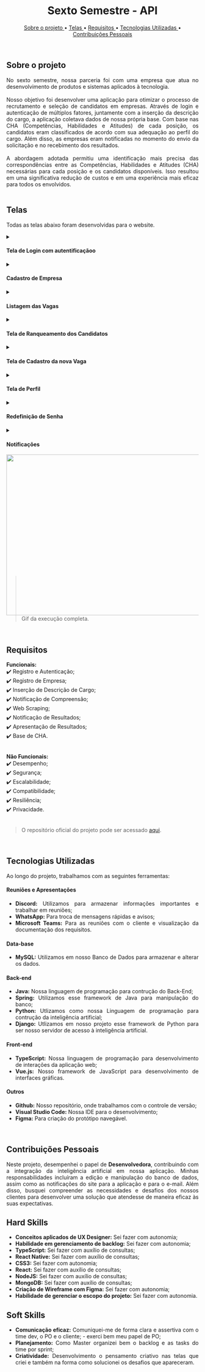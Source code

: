 <h1 align="center"> Sexto Semestre - API </h1>
<p align="center">
  <a href ="#sobre-o-projeto"> Sobre o projeto  </a>  • 
  <a href ="#telas"> Telas </a>  • 
  <a href ="#requisitos"> Requisitos </a>  • 
  <a href ="#tecnologias-utilizadas"> Tecnologias Utilizadas </a>  •
  <a href ="#contribuições-pessoais"> Contribuições Pessoais </a>  
</p> 

<br>



## Sobre o projeto 

<div align="justify">
No sexto semestre, nossa parceria foi com uma empresa que atua no desenvolvimento de produtos e sistemas aplicados à tecnologia.
<br><br>
Nosso objetivo foi desenvolver uma aplicação para otimizar o processo de recrutamento e seleção de candidatos em empresas. Através de login e autenticação de múltiplos fatores, juntamente com a inserção da descrição do cargo, a aplicação coletava dados de nossa própria base. Com base nas CHA (Competências, Habilidades e Atitudes) de cada posição, os candidatos eram classificados de acordo com sua adequação ao perfil do cargo. Além disso, as empresas eram notificadas no momento do envio da solicitação e no recebimento dos resultados.
<br><br>
A abordagem adotada permitiu uma identificação mais precisa das correspondências entre as Competências, Habilidades e Atitudes (CHA) necessárias para cada posição e os candidatos disponíveis. Isso resultou em uma significativa redução de custos e em uma experiência mais eficaz para todos os envolvidos. 
<br><br>

## Telas

Todas as telas abaixo foram desenvolvidas para o website.

<!-- Autenticação -->
<details>
  <summary>
    <h4 align="left">Tela de Login com autentificaçãoo</h4>  
  </summary>
A tela de <b>Login com autentificação</b> é o ponto de entrada para os usuários, onde a empresa fornece suas credenciais, incluindo endereço de e-mail e senha. A autenticação de dois fatores fez-se necessária para garantir um acesso seguro às funcionalidades da aplicação. Esta camada adicional de segurança é realizada por meio de um e-mail previamente cadastrado pela empresa, reforçando a proteção das informações.

</details>
<!-- Cadastro de Empresa -->
<details>
  <summary>
    <h4 align="left">Cadastro de Empresa</h4>  
  </summary>
A opção de <b>Cadastro de Empresa</b> na tela inicial permite que novas empresas se registrem no sistema. Ao selecionar esta opção, os usuários são redirecionados para um formulário detalhado, onde podem preencher as informações necessárias para criar uma conta. Isso simplifica o processo de entrada no sistema e oferece às empresas acesso rápido às funcionalidades oferecidas.

</details>
<!-- Listagem das Vagas -->
<details>
  <summary>
    <h4 align="left">Listagem das Vagas</h4>  
  </summary>
Após o login, a <b>Listagem das Vagas</b> é acessível, fornecendo à empresa uma visão geral das oportunidades cadastradas. Nesta página, as empresas podem editar detalhes das vagas e visualizar o ranqueamento atualizado dos candidatos. A interface intuitiva facilita a gestão eficiente das informações relacionadas às oportunidades de emprego.

</details>
<!-- Ranqueamento de Candidatos -->
<details>
  <summary>
    <h4 align="left">Tela de Ranqueamento dos Candidatos</h4>  
  </summary>
Ao clicar no ícone de visualização, os usuários podem acessar a tela de <b>Ranqueamento dos Candidatos</b>. Esta funcionalidade apresenta os oito melhores candidatos para uma vaga específica, junto com a porcentagem de correspondência. Essa abordagem fornece insights rápidos sobre a adequação dos candidatos para a vaga em questão.

</details>
<!-- Cadastro da Vaga (CHA) -->
<details>
  <summary>
    <h4 align="left">Tela de Cadastro da nova Vaga</h4>  
  </summary>
Na tela de <b>Tela de Cadastro da nova Vaga</b>, os usuários podem criar novas oportunidades, inserindo um nome e um nível. A inteligência artificial gera automaticamente uma descrição da vaga com base nos Conhecimentos, Habilidades e Atitudes (CHA). Essa descrição pode ser ajustada posteriormente, proporcionando flexibilidade. Após salvar os dados, os usuários podem solicitar correspondência de candidatos, onde um Web Scrapping seleciona os perfis mais adequados.

</details>
<!-- Perfil -->
<details>
  <summary>
    <h4 align="left">Tela de Perfil</h4>  
  </summary>
A página de <b>Perfil</b> permite que as empresas visualizem e editem suas informações cadastradas. Além disso, oferece a opção de redefinir a senha, proporcionando flexibilidade na gestão da conta.

</details>
<!-- Redefinição de Senha -->
<details>
  <summary>
    <h4 align="left">Redefinição de Senha</h4>  
  </summary>
Além da opção de redefinir a senha na página de <b>Perfil</b>, é possível realizar esse procedimento diretamente na tela de login. Isso proporciona uma solução conveniente para os usuários que esqueceram suas senhas.

</details>
<!-- Notificações -->
<details>
  <summary>
    <h4 align="left">Notificações</h4>  
  </summary>
Quando a empresa gera uma descrição CHA ou realiza um match, <b>Notificações</b> são enviadas por e-mail. Além disso, existe uma página de notificações dentro do site que permite às empresas acompanharem informações relevantes de maneira centralizada.

</details>

  </details>

  <div width="100%">
    <img src="../gifs/sextoSemestre.gif" width="720" height="420" align="left">
  </div>


<br> <br> <br> <br> <br> <br> <br> <br>  <br> <br> <br> <br>  <br> <br> <br> <br>  <br>
> Gif da execução completa.

<br>

## Requisitos 

**Funcionais:**<br>
✔️ Registro e Autenticação;<br>
✔️ Registro de Empresa;<br>
✔️ Inserção de Descrição de Cargo;<br>
✔️ Notificação de Compreensão;<br>
✔️ Web Scraping;<br>
✔️ Notificação de Resultados;<br>
✔️ Apresentação de Resultados;<br>
✔️ Base de CHA.<br>
<br>

**Não Funcionais:**<br>
✔️ Desempenho;<br>
✔️ Segurança;<br>
✔️ Escalabilidade;<br>
✔️ Compatibilidade;<br>
✔️ Resiliência;<br>
✔️ Privacidade.<br>
<br>
> O repositório oficial do projeto pode ser acessado [aqui](https://github.com/inodevs-5/Reportify_Doc).

<br>

## Tecnologias Utilizadas
Ao longo do projeto, trabalhamos com as seguintes ferramentas:
<br>
   <h4 align="left">Reuniões e Apresentações</h4> 
   
  - **Discord:** Utilizamos para armazenar informações importantes e trabalhar em reuniões; <br> 
  - **WhatsApp:** Para troca de mensagens rápidas e avisos; <br> 
  - **Microsoft Teams:** Para as reuniões com o cliente e visualização da documentação dos requisitos.
 
   <h4 align="left">Data-base</h4>  
 
   - **MySQL:** Utilizamos em nosso Banco de Dados para armazenar e alterar os dados. 

   <h4 align="left">Back-end </h4>  
   
   - **Java:** Nossa linguagem de programação para contrução do Back-End; <br>
   - **Spring:** Utilizamos esse framework de Java para manipulação do banco; <br>
   - **Python:** Utlizamos como nossa Linguagem de programação para contrução da inteligência artificial; <br>
   - **Django:** Utlizamos em nosso projeto esse framework de Python para ser nosso servidor de acesso à inteligência artificial. <br>
  
   <h4 align="left">Front-end </h4>  
   
  - **TypeScript:** Nossa linguagem de programação para desenvolvimento de interações da aplicação web;
  - **Vue.js:** Nosso framework de JavaScript para desenvolvimento de interfaces gráficas.
  
   <h4 align="left">Outros</h4>  
 
  - **Github:** Nosso repositório, onde trabalhamos com o controle de versão;
  - **Visual Studio Code:** Nossa IDE para o desenvolvimento;
  - **Figma:** Para criação do protótipo navegável.
<br>

## Contribuições Pessoais
<div align="justify">
Neste projeto, desempenhei o papel de <b>Desenvolvedora</b>, contribuindo com a integração da inteligência artificial em nossa aplicação. Minhas responsabilidades incluíram a edição e manipulação do banco de dados, assim como as notificações do site para a aplicação e para o e-mail. Além disso, busquei compreender as necessidades e desafios dos nossos clientes para desenvolver uma solução que atendesse de maneira eficaz às suas expectativas.
<div>


## Hard Skills
- **Conceitos aplicados de UX Designer:** Sei fazer com autonomia;<br>
- **Habilidade em gerenciamento de backlog:** Sei fazer com autonomia;<br>
- **TypeScript:** Sei fazer com auxílio de consultas;<br>
- **React Native:** Sei fazer com auxílio de consultas;<br>
- **CSS3:** Sei fazer com autonomia;<br>
- **React:** Sei fazer com auxílio de consultas;<br>
- **NodeJS:** Sei fazer com auxílio de consultas; <br>
- **MongoDB:** Sei fazer com auxílio de consultas; <br>
- **Criação de Wireframe com Figma:** Sei fazer com autonomia; <br>
- **Habilidade de gerenciar o escopo do projeto:** Sei fazer com autonomia. <br>

## Soft Skills
 - **Comunicação eficaz:** Comuniquei-me de forma clara e assertiva com o time dev, o PO e o cliente; - exerci bem meu papel de PO; <br>
 - **Planejamento:** Como Master organizei bem o backlog e as tasks do time por sprint; <br>
 - **Criatividade:** Desenvolvimento o pensamento criativo nas telas que criei e também na forma como solucionei os desafios que apareceram.<br>
